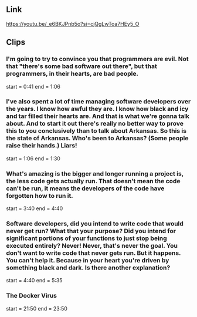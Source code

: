 ## Link
https://youtu.be/_e6BKJPnb5o?si=cjQgLwToa7HEy5_O

## Clips

### I'm going to try to convince you that programmers are evil. Not that "there's some bad software out there", but that programmers, in their hearts, are bad people.
start = 0:41
end = 1:06

### I've also spent a lot of time managing software developers over the years. I know how awful they are. I know how black and icy and tar filled their hearts are. And that is what we're gonna talk about. And to start it out there's really no better way to prove this to you conclusively than to talk about Arkansas. So this is the state of Arkansas. Who's been to Arkansas? (Some people raise their hands.) Liars!
start = 1:06
end = 1:30

### What's amazing is the bigger and longer running a project is, the less code gets actually run. That doesn't mean the code can't be run, it means the developers of the code have forgotten how to run it.
start = 3:40
end = 4:40

### Software developers, did you intend to write code that would never get run? What that your purpose? Did you intend for significant portions of your functions to just stop being executed entirely? Never! Never, that's never the goal. You don't want to write code that never gets run. But it happens. You can't help it. Because in your heart you're driven by something black and dark. Is there another explanation?
start = 4:40
end = 5:35

### The Docker Virus
start = 21:50
end = 23:50

